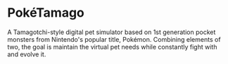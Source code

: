 # PokéTamago
A Tamagotchi-style digital pet simulator based on 1st generation pocket monsters from Nintendo's popular title, Pokémon. Combining elements of two, the goal is maintain the virtual pet needs while constantly fight with and evolve it.
